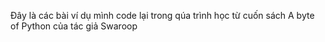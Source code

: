 Đây là các bài ví dụ mình code lại trong qúa trình học từ cuốn sách A byte of Python của tác giả Swaroop
